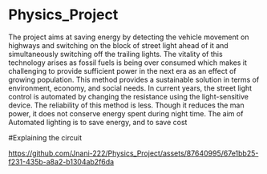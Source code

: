 # Physics_Project
The project aims at saving energy by detecting the vehicle movement on highways and switching on the block of street light ahead of it and simultaneously switching off the trailing lights. The vitality of this technology arises as fossil fuels is being over consumed which makes it challenging to provide sufficient power in the next era as an effect of growing population. This method provides a sustainable solution in terms of environment, economy, and social needs. In current years, the street light control is automated by changing the resistance using the light-sensitive device. The reliability of this method is less. Though it reduces the man power, it does not conserve energy spent during night time. The aim of Automated lighting is to save energy, and to save cost

#Explaining the circuit


https://github.com/Jnani-222/Physics_Project/assets/87640995/67e1bb25-f231-435b-a8a2-b1304ab2f6da


